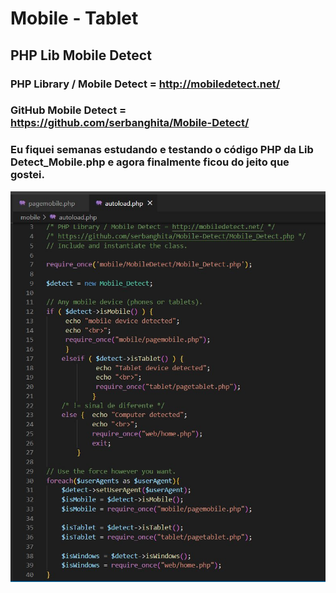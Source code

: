 # Mobile - Tablet

## PHP Lib Mobile Detect

### PHP Library / Mobile Detect = http://mobiledetect.net/ 

### GitHub Mobile Detect = https://github.com/serbanghita/Mobile-Detect/

### Eu fiquei semanas estudando e testando o código PHP da Lib Detect_Mobile.php e agora finalmente ficou do jeito que gostei.

<img src="mobile-detect.jpg" width="700px">

